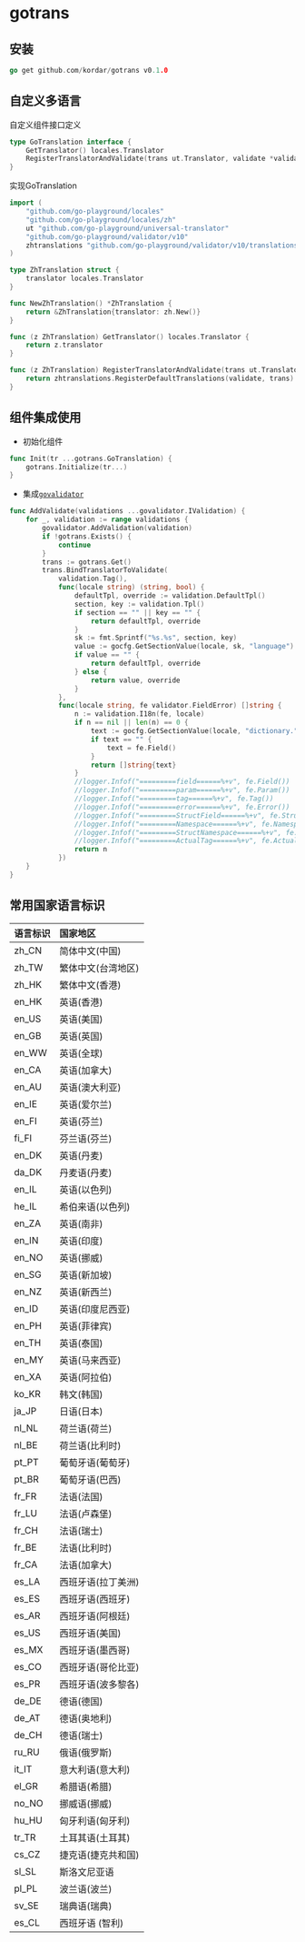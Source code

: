 # gotrans

## 安装
```go
go get github.com/kordar/gotrans v0.1.0
```

## 自定义多语言

自定义组件接口定义

```go
type GoTranslation interface {
	GetTranslator() locales.Translator
	RegisterTranslatorAndValidate(trans ut.Translator, validate *validator.Validate) error
}
```

实现GoTranslation
```go
import (
	"github.com/go-playground/locales"
	"github.com/go-playground/locales/zh"
	ut "github.com/go-playground/universal-translator"
	"github.com/go-playground/validator/v10"
	zhtranslations "github.com/go-playground/validator/v10/translations/zh"
)

type ZhTranslation struct {
	translator locales.Translator
}

func NewZhTranslation() *ZhTranslation {
	return &ZhTranslation{translator: zh.New()}
}

func (z ZhTranslation) GetTranslator() locales.Translator {
	return z.translator
}

func (z ZhTranslation) RegisterTranslatorAndValidate(trans ut.Translator, validate *validator.Validate) error {
	return zhtranslations.RegisterDefaultTranslations(validate, trans)
}
```

## 组件集成使用

- 初始化组件

```go
func Init(tr ...gotrans.GoTranslation) {
	gotrans.Initialize(tr...)
}
```

- 集成[`govalidator`](https://github.com/kordar/govalidator)

```go
func AddValidate(validations ...govalidator.IValidation) {
	for _, validation := range validations {
		govalidator.AddValidation(validation)
		if !gotrans.Exists() {
			continue
		}
		trans := gotrans.Get()
		trans.BindTranslatorToValidate(
			validation.Tag(),
			func(locale string) (string, bool) {
				defaultTpl, override := validation.DefaultTpl()
				section, key := validation.Tpl()
				if section == "" || key == "" {
					return defaultTpl, override
				}
				sk := fmt.Sprintf("%s.%s", section, key)
				value := gocfg.GetSectionValue(locale, sk, "language")
				if value == "" {
					return defaultTpl, override
				} else {
					return value, override
				}
			},
			func(locale string, fe validator.FieldError) []string {
				n := validation.I18n(fe, locale)
				if n == nil || len(n) == 0 {
					text := gocfg.GetSectionValue(locale, "dictionary."+fe.StructNamespace(), "language")
					if text == "" {
						text = fe.Field()
					}
					return []string{text}
				}
				//logger.Infof("=========field======%+v", fe.Field())
				//logger.Infof("=========param======%+v", fe.Param())
				//logger.Infof("=========tag======%+v", fe.Tag())
				//logger.Infof("=========error======%+v", fe.Error())
				//logger.Infof("=========StructField======%+v", fe.StructField())
				//logger.Infof("=========Namespace======%+v", fe.Namespace())
				//logger.Infof("=========StructNamespace======%+v", fe.StructNamespace())
				//logger.Infof("=========ActualTag======%+v", fe.ActualTag())
				return n
			})
	}
}
```


## 常用国家语言标识

语言标识|国家地区  
---|:---  
zh_CN  |  简体中文(中国)  
zh_TW  |  繁体中文(台湾地区)  
zh_HK  |  繁体中文(香港)  
en_HK  |  英语(香港)  
en_US  |  英语(美国)  
en_GB  |  英语(英国)  
en_WW  |  英语(全球)  
en_CA  |  英语(加拿大)  
en_AU  |  英语(澳大利亚)  
en_IE  |  英语(爱尔兰)  
en_FI  |  英语(芬兰)  
fi_FI  |  芬兰语(芬兰)  
en_DK  |  英语(丹麦)  
da_DK  |  丹麦语(丹麦)  
en_IL  |  英语(以色列)  
he_IL  |  希伯来语(以色列)  
en_ZA  |  英语(南非)  
en_IN  |  英语(印度)  
en_NO  |  英语(挪威)  
en_SG  |  英语(新加坡)  
en_NZ  |  英语(新西兰)  
en_ID  |  英语(印度尼西亚)  
en_PH  |  英语(菲律宾)  
en_TH  |  英语(泰国)  
en_MY  |  英语(马来西亚)  
en_XA  |  英语(阿拉伯)  
ko_KR  |  韩文(韩国)  
ja_JP  |  日语(日本)  
nl_NL  |  荷兰语(荷兰)  
nl_BE  |  荷兰语(比利时)  
pt_PT  |  葡萄牙语(葡萄牙)  
pt_BR  |  葡萄牙语(巴西)  
fr_FR  |  法语(法国)  
fr_LU  |  法语(卢森堡)  
fr_CH  |  法语(瑞士)  
fr_BE  |  法语(比利时)  
fr_CA  |  法语(加拿大)  
es_LA  |  西班牙语(拉丁美洲)  
es_ES  |  西班牙语(西班牙)  
es_AR  |  西班牙语(阿根廷)  
es_US  |  西班牙语(美国)  
es_MX  |  西班牙语(墨西哥)  
es_CO  |  西班牙语(哥伦比亚)  
es_PR  |  西班牙语(波多黎各)  
de_DE  |  德语(德国)  
de_AT  |  德语(奥地利)  
de_CH  |  德语(瑞士)  
ru_RU  |  俄语(俄罗斯)  
it_IT  |  意大利语(意大利)  
el_GR  |  希腊语(希腊)  
no_NO  |  挪威语(挪威)  
hu_HU  |  匈牙利语(匈牙利)  
tr_TR  |  土耳其语(土耳其)  
cs_CZ  |  捷克语(捷克共和国)  
sl_SL  |  斯洛文尼亚语   
pl_PL  |  波兰语(波兰)  
sv_SE  |  瑞典语(瑞典)  
es_CL  |  西班牙语 (智利)  